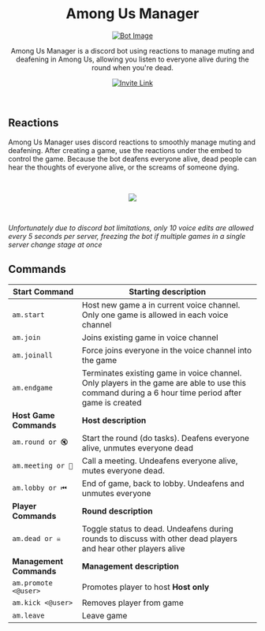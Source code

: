 <div align="center">
<h1>Among Us Manager</h1>  

[![Bot Image](https://i.imgur.com/K6V81tr.png)](https://discord.com/api/oauth2/authorize?client_id=756743033181044827&permissions=12787776&scope=bot)

Among Us Manager is a discord bot using reactions to manage muting and deafening in Among Us, allowing you listen to everyone alive during the round when you're dead.

[![Invite Link](https://i.imgur.com/zkYVDa9.png)](https://discord.com/api/oauth2/authorize?client_id=756743033181044827&permissions=12787776&scope=bot)
</div>

&nbsp;

## Reactions
Among Us Manager uses discord reactions to smoothly manage muting and deafening. After creating a game, use the reactions under the embed to control the game. Because the bot deafens everyone alive, dead people can hear the thoughts of everyone alive, or the screams of someone dying.

&nbsp;

<div style="text-align:center"><img src="https://i.imgur.com/50kbgh6.png" /></div>

&nbsp;

*Unfortunately due to discord bot limitations, only 10 voice edits are allowed every 5 seconds per server, freezing the bot if multiple games in a single server change stage at once*

## Commands
Start Command | Starting description
--------|---------
`am.start` | Host new game a in current voice channel. Only one game is allowed in each voice channel
`am.join` | Joins existing game in voice channel
`am.joinall` | Force joins everyone in the voice channel into the game
`am.endgame` | Terminates existing game in voice channel. Only players in the game are able to use this command during a 6 hour time period after game is created
**Host Game Commands** | **Host description**
`am.round or 🔇` | Start the round (do tasks). Deafens everyone alive, unmutes everyone dead
`am.meeting or 📢` | Call a meeting. Undeafens everyone alive, mutes everyone dead.
`am.lobby or ⏮` | End of game, back to lobby. Undeafens and unmutes everyone
**Player Commands** | **Round description**
`am.dead or ☠` | Toggle status to dead. Undeafens during rounds to discuss with other dead players and hear other players alive
**Management Commands** | **Management description**
`am.promote <@user>` | Promotes player to host  **Host only**
`am.kick <@user>` | Removes player from game
`am.leave` | Leave game
